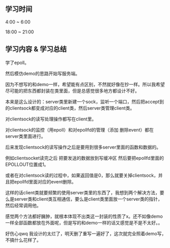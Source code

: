 ## 学习时间

4:00 ~ 6:00

18:00 ~ 21:00

## 学习内容 & 学习总结

学了epoll。

然后模仿demo的思路开始写服务端。

因为不想写的和demo一样，希望能有点区别，不然就好像在抄一样。所以我希望尽可能的把东西都封装在类里面，但是总感觉很多地方都设计不好。

本来是这么设计的：server类里新建一个sock，监听一个端口，然后把accept到的clientsock都变成对应的client类，然后server类管理client类。

对clientsock的读写处理操作都写在client里。

对clientsock的监控（用epoll）和对epollfd的管理（添加 删除event）都在server类里面进行。

后来发现clientsock的读写操作之后是要用到很多server里面的函数和数据的。

例如clientsocket读完之后 把要发送的数据放到写缓冲区 然后要把epollfd里面的EPOLLOUT位置成1。

或者在对clientsock读的过程中，如果返回值是0，那么就要关掉clientsock，并且把epollfd里面对应的event删除。

这样的话client类就要频繁的使用server类里的东西了，我想到两个解决方法，要么是server类和client类互相通信，要么是client类里面放一个server类的指针，然后经常调用他。

感觉两个方法都好臃肿，就根本体现不出类这一封装的性质了x。还不如像demo一样全部函数都放在外面呢，但是写的和demo一样的话又感觉是不是不太好。。

好伤心qwq 我设计的太烂了，明天删了重写一遍好了，这次就完全照着demo写，不搞什么花样了。